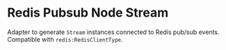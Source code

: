 # Redis Pubsub Node Stream

Adapter to generate `Stream` instances connected to Redis pub/sub events. Compatible with `redis:RedisClientType`.
